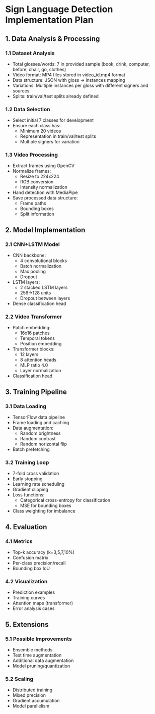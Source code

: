 # Sign Language Detection Implementation Plan

## 1. Data Analysis & Processing

### 1.1 Dataset Analysis
- Total glosses/words: 7 in provided sample (book, drink, computer, before, chair, go, clothes)
- Video format: MP4 files stored in video_id.mp4 format
- Data structure: JSON with gloss -> instances mapping
- Variations: Multiple instances per gloss with different signers and sources
- Splits: train/val/test splits already defined

### 1.2 Data Selection
- Select initial 7 classes for development
- Ensure each class has:
  - Minimum 20 videos
  - Representation in train/val/test splits
  - Multiple signers for variation

### 1.3 Video Processing
- Extract frames using OpenCV
- Normalize frames:
  - Resize to 224x224
  - RGB conversion
  - Intensity normalization
- Hand detection with MediaPipe
- Save processed data structure:
  - Frame paths
  - Bounding boxes
  - Split information

## 2. Model Implementation

### 2.1 CNN+LSTM Model
- CNN backbone:
  - 4 convolutional blocks
  - Batch normalization
  - Max pooling
  - Dropout
- LSTM layers:
  - 2 stacked LSTM layers
  - 256->128 units
  - Dropout between layers
- Dense classification head

### 2.2 Video Transformer
- Patch embedding:
  - 16x16 patches
  - Temporal tokens
  - Position embedding
- Transformer blocks:
  - 12 layers
  - 8 attention heads
  - MLP ratio 4.0
  - Layer normalization
- Classification head

## 3. Training Pipeline

### 3.1 Data Loading
- TensorFlow data pipeline
- Frame loading and caching
- Data augmentation:
  - Random brightness
  - Random contrast
  - Random horizontal flip
- Batch prefetching

### 3.2 Training Loop
- 7-fold cross validation
- Early stopping
- Learning rate scheduling
- Gradient clipping
- Loss functions:
  - Categorical cross-entropy for classification
  - MSE for bounding boxes
- Class weighting for imbalance

## 4. Evaluation

### 4.1 Metrics
- Top-k accuracy (k=3,5,7,10%)
- Confusion matrix
- Per-class precision/recall
- Bounding box IoU

### 4.2 Visualization
- Prediction examples
- Training curves
- Attention maps (transformer)
- Error analysis cases

## 5. Extensions

### 5.1 Possible Improvements
- Ensemble methods
- Test time augmentation
- Additional data augmentation
- Model pruning/quantization

### 5.2 Scaling
- Distributed training
- Mixed precision
- Gradient accumulation
- Model parallelism
